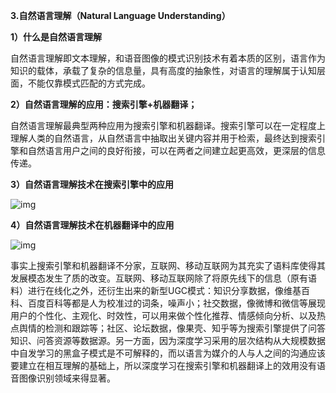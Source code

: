 
**3.自然语言理解（Natural Language Understanding）**



**1）什么是自然语言理解**



自然语言理解即文本理解，和语音图像的模式识别技术有着本质的区别，语言作为知识的载体，承载了复杂的信息量，具有高度的抽象性，对语言的理解属于认知层面，不能仅靠模式匹配的方式完成。



**2）自然语言理解的应用：搜索引擎+机器翻译；**



自然语言理解最典型两种应用为搜索引擎和机器翻译。搜索引擎可以在一定程度上理解人类的自然语言，从自然语言中抽取出关键内容并用于检索，最终达到搜索引擎和自然语言用户之间的良好衔接，可以在两者之间建立起更高效，更深层的信息传递。



**3）自然语言理解技术在搜索引擎中的应用**

![img](https://mmbiz.qpic.cn/mmbiz_jpg/90RBB8jjBpnJxTnHSVVpq8m6Ffibqbu8CGqNMVmDRp8AgMddxQPmYKOm222TWFlyGfsf2SdXQWlTBbkaiaJYhvYQ/640?wx_fmt=jpeg&tp=webp&wxfrom=5&wx_lazy=1&wx_co=1)



**4）自然语言理解技术在机器翻译中的应用**

![img](https://mmbiz.qpic.cn/mmbiz_jpg/90RBB8jjBpnJxTnHSVVpq8m6Ffibqbu8CjSr5oOxs6BIIYBcMAS7PSsBvty6XvK9LcrWIKJXmBerWI7WP1Y5Jew/640?wx_fmt=jpeg&tp=webp&wxfrom=5&wx_lazy=1&wx_co=1)





事实上搜索引擎和机器翻译不分家，互联网、移动互联网为其充实了语料库使得其发展模态发生了质的改变。互联网、移动互联网除了将原先线下的信息（原有语料）进行在线化之外，还衍生出来的新型UGC模式：知识分享数据，像维基百科、百度百科等都是人为校准过的词条，噪声小；社交数据，像微博和微信等展现用户的个性化、主观化、时效性，可以用来做个性化推荐、情感倾向分析、以及热点舆情的检测和跟踪等；社区、论坛数据，像果壳、知乎等为搜索引擎提供了问答知识、问答资源等数据源。另一方面，因为深度学习采用的层次结构从大规模数据中自发学习的黑盒子模式是不可解释的，而以语言为媒介的人与人之间的沟通应该要建立在相互理解的基础上，所以深度学习在搜索引擎和机器翻译上的效用没有语音图像识别领域来得显著。
